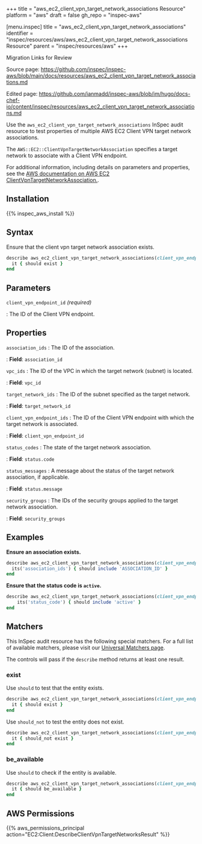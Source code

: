 +++
title = "aws_ec2_client_vpn_target_network_associations Resource"
platform = "aws"
draft = false
gh_repo = "inspec-aws"

[menu.inspec]
title = "aws_ec2_client_vpn_target_network_associations"
identifier = "inspec/resources/aws/aws_ec2_client_vpn_target_network_associations Resource"
parent = "inspec/resources/aws"
+++

<div class="admonition-note">
<p class="admonition-note-title">Migration Links for Review</p>
<div class="admonition-note-text">
<p>Source page: <a href="https://github.com/inspec/inspec-aws/blob/main/docs/resources/aws_ec2_client_vpn_target_network_associations.md">https://github.com/inspec/inspec-aws/blob/main/docs/resources/aws_ec2_client_vpn_target_network_associations.md</a></p>
<p>Edited page: <a href="https://github.com/ianmadd/inspec-aws/blob/im/hugo/docs-chef-io/content/inspec/resources/aws_ec2_client_vpn_target_network_associations.md">https://github.com/ianmadd/inspec-aws/blob/im/hugo/docs-chef-io/content/inspec/resources/aws_ec2_client_vpn_target_network_associations.md</a></p>
</div>
</div>


Use the `aws_ec2_client_vpn_target_network_associations` InSpec audit resource to test properties of multiple AWS EC2 Client VPN target network associations.

The `AWS::EC2::ClientVpnTargetNetworkAssociation` specifies a target network to associate with a Client VPN endpoint.

For additional information, including details on parameters and properties, see the [AWS documentation on AWS EC2 ClientVpnTargetNetworkAssociation.](https://docs.aws.amazon.com/AWSCloudFormation/latest/UserGuide/aws-resource-ec2-clientvpntargetnetworkassociation.html).

## Installation

{{% inspec_aws_install %}}

## Syntax

Ensure that the client vpn target network association exists.

```ruby
describe aws_ec2_client_vpn_target_network_associations(client_vpn_endpoint_id: "CLIENT_VPN_ENDPOINT_ID") do
  it { should exist }
end
```

## Parameters

`client_vpn_endpoint_id` _(required)_

: The ID of the Client VPN endpoint.

## Properties

`association_ids`
: The ID of the association.

: **Field**: `association_id`

`vpc_ids`
: The ID of the VPC in which the target network (subnet) is located.

: **Field**: `vpc_id`

`target_network_ids`
: The ID of the subnet specified as the target network.

: **Field**: `target_network_id`

`client_vpn_endpoint_ids`
: The ID of the Client VPN endpoint with which the target network is associated.

: **Field**: `client_vpn_endpoint_id`

`status_codes`
: The state of the target network association.

: **Field**: `status.code`

`status_messages`
: A message about the status of the target network association, if applicable.

: **Field**: `status.message`

`security_groups`
: The IDs of the security groups applied to the target network association.

: **Field**: `security_groups`

## Examples

**Ensure an association exists.**

```ruby
describe aws_ec2_client_vpn_target_network_associations(client_vpn_endpoint_id: "CLIENT_VPN_ENDPOINT_ID") do
  its('association_ids') { should include 'ASSOCIATION_ID' }
end
```

**Ensure that the status code is `active`.**

```ruby
describe aws_ec2_client_vpn_target_network_associations(client_vpn_endpoint_id: "CLIENT_VPN_ENDPOINT_ID") do
    its('status_code') { should include 'active' }
end
```

## Matchers

This InSpec audit resource has the following special matchers. For a full list of available matchers, please visit our [Universal Matchers page](https://www.inspec.io/docs/reference/matchers/).

The controls will pass if the `describe` method returns at least one result.

### exist

Use `should` to test that the entity exists.

```ruby
describe aws_ec2_client_vpn_target_network_associations(client_vpn_endpoint_id: "CLIENT_VPN_ENDPOINT_ID") do
  it { should exist }
end
```

Use `should_not` to test the entity does not exist.

```ruby
describe aws_ec2_client_vpn_target_network_associations(client_vpn_endpoint_id: "CLIENT_VPN_ENDPOINT_ID") do
  it { should_not exist }
end
```

### be_available

Use `should` to check if the entity is available.

```ruby
describe aws_ec2_client_vpn_target_network_associations(client_vpn_endpoint_id: "CLIENT_VPN_ENDPOINT_ID") do
  it { should be_available }
end
```

## AWS Permissions

{{% aws_permissions_principal action="EC2:Client:DescribeClientVpnTargetNetworksResult" %}}
